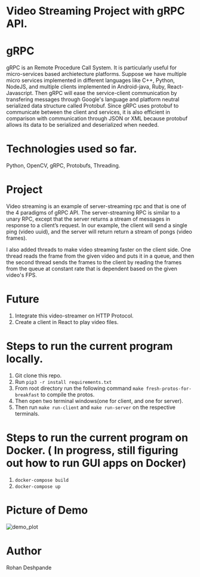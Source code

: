 # Video Streaming Project with gRPC API.

# gRPC
gRPC is an Remote Procedure Call System. It is particularly useful for micro-services based archietecture platforms. Suppose we have multiple micro services implemented in different languages like C++, Python, NodeJS, and multiple clients implemented in Android-java, Ruby, React-Javascript. Then gRPC will ease the service-client communication by transfering messages through Google's language and platform neutral serialized data structure called Protobuf. Since gRPC uses protobuf to communicate between the client and services, it is also efficient in comparison with communication through JSON or XML because protobuf allows its data to be serialized and deserialized when needed.

# Technologies used so far.
Python, OpenCV, gRPC, Protobufs, Threading.

# Project
Video streaming is an example of server-streaming rpc and that is one of the 4 paradigms of gRPC API. 
The server-streaming RPC is similar to a unary RPC, except that the server returns a stream of messages in response to a client’s request. 
In our example, the client will send a single ping (video uuid), and the server will return return a stream of pongs (video frames).

I also added threads to make video streaming faster on the client side. One thread reads the frame from the given video and puts it in a 
queue, and then the second thread sends the frames to the client by reading the frames from the queue at constant rate that is dependent
based on the given video's FPS.

# Future
1. Integrate this video-streamer on HTTP Protocol. 
2. Create a client in React to play video files.

# Steps to run the current program locally.
1. Git clone this repo.
2. Run ```pip3 -r install requirements.txt```
3. From root directory run the following command ```make fresh-protos-for-breakfast``` to compile the protos. 
4. Then open two terminal windows(one for client, and one for server).
5. Then run ```make run-client``` and ```make run-server``` on the respective terminals.

# Steps to run the current program on Docker. ( In progress, still figuring out how to run GUI apps on Docker)
1. ```docker-compose build```
2. ```docker-compose up```


# Picture of Demo
![demo_plot](./demo.png)
# Author
Rohan Deshpande